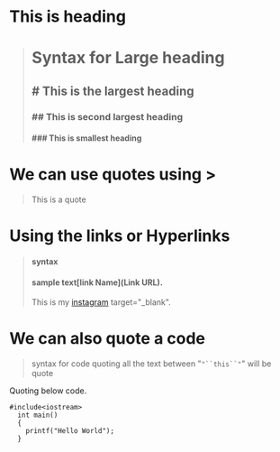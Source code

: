 # This is heading
> # Syntax for Large heading
> ## # This is the largest heading
> ### ## This is second largest heading
> #### ### This is smallest heading

# We can use quotes using >
> This is a quote

# Using the links or Hyperlinks
> #### syntax
> #### sample text[link Name](Link URL).
> This is my [instagram](https://www.instagram.com/rider_4585/) target="_blank".

# We can also quote a code
> syntax for code quoting
> all the text between "`"``this``"`" will be quote

Quoting below code.

`````
#include<iostream>
  int main()
  {
    printf("Hello World");
  }
`````
